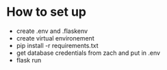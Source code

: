 # How to set up

* create .env and .flaskenv
* create virtual environement
* pip install -r requirements.txt
* get database credentials from zach and put in .env
* flask run
